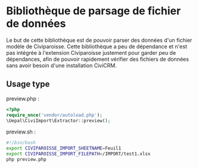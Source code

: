 # Bibliothèque de parsage de fichier de données

Le but de cette bibliothèque est de pouvoir parser des données d'un fichier modèle de Civiparoisse. Cette bibliothèque a peu de dépendance et n'est pas intégrée à l'extension Civiparoisse justement pour garder peu de dépendances, afin de pouvoir rapidement vérifier des fichiers de données sans avoir besoin d'une installation CiviCRM.
## Usage type
preview.php :

```php
<?php
require_once('vendor/autoload.php');
\Uepal\CiviImport\Extractor::preview();

```

preview.sh :

```bash
#!/bin/bash
export CIVIPAROISSE_IMPORT_SHEETNAME=Feuil1
export CIVIPAROISSE_IMPORT_FILEPATH=/IMPORT/test1.xlsx
php preview.php
```


